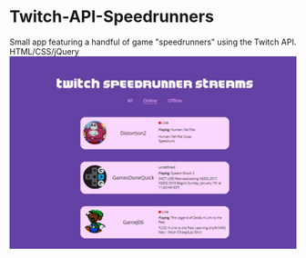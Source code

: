 # Twitch-API-Speedrunners
Small app featuring a handful of game "speedrunners" using the Twitch API.  HTML/CSS/jQuery
![alt text](https://github.com/Jarodimus/Twitch-API-Speedrunners/blob/master/twitch-api.jpg)
